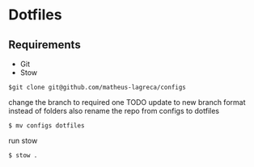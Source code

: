 # Dotfiles

## Requirements

* Git
* Stow


```
$git clone git@github.com/matheus-lagreca/configs
```

change the branch to required one
TODO update to new branch format instead of folders
also rename the repo from configs to dotfiles
```
$ mv configs dotfiles
```

run stow
```
$ stow .
```
